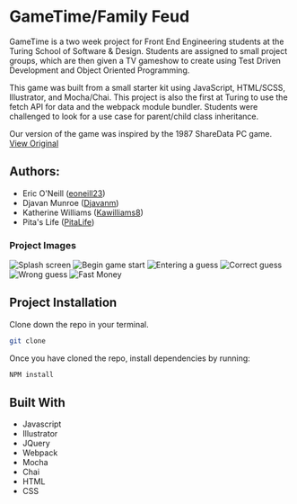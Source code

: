 # GameTime/Family Feud

GameTime is a two week project for Front End Engineering students at the Turing School of Software & Design. Students are assigned to small project groups, which are then given a TV gameshow to create using Test Driven Development and Object Oriented Programming.

This game was built from a small starter kit using JavaScript, HTML/SCSS, Illustrator, and Mocha/Chai. This project is also the first at Turing to use the fetch API for data and the webpack module bundler. Students were challenged to look for a use case for parent/child class inheritance. 

Our version of the game was inspired by the 1987 ShareData PC game. [View Original](https://www.youtube.com/watch?v=WfgCp0Rx2bQ)

## Authors:
* Eric O'Neill ([eoneill23](https://github.com/eoneill23))
* Djavan Munroe ([Djavanm](https://github.com/djavanm))
* Katherine Williams ([Kawilliams8](https://github.com/kawilliams8))
* Pita's Life ([PitaLife](https://github.com/pitalife))

### Project Images
![Splash screen](https://github.com/eoneill23/GameTime/blob/master/Splash.png)
![Begin game start](https://github.com/eoneill23/GameTime/blob/master/beforestartgame.png)
![Entering a guess](https://github.com/eoneill23/GameTime/blob/master/enterananswer.png)
![Correct guess](https://github.com/eoneill23/GameTime/blob/master/correctanswer.png)
![Wrong guess](https://github.com/eoneill23/GameTime/blob/master/wronganswer.png)
![Fast Money](https://github.com/eoneill23/GameTime/blob/master/fastroundinprogress.png)

## Project Installation
Clone down the repo in your terminal.

```bash
git clone
```

Once you have cloned the repo, install dependencies by running:

```bash
NPM install
```

## Built With
- Javascript
- Illustrator
- JQuery
- Webpack
- Mocha
- Chai
- HTML
- CSS
